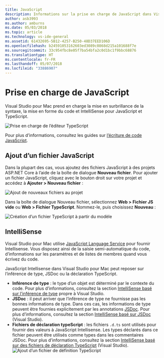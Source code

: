 ```yaml
---
title: JavaScript
description: Informations sur la prise en charge de JavaScript dans Visual Studio pour Mac
author: asb3993
ms.author: amburns
ms.date: 05/03/2018
ms.topic: article
ms.technology: vs-ide-general
ms.assetid: 61432695-5B12-4257-B250-48D37EED106D
ms.openlocfilehash: b24591053162603ed3089c0868d215a101688f7e
ms.sourcegitcommit: 33c954fbc8e05f7ba54bfa2c0d1bc1f9bbc68876
ms.translationtype: HT
ms.contentlocale: fr-FR
ms.lasthandoff: 05/07/2018
ms.locfileid: "33886907"
---
```

# <a name="javascript-support"></a>Prise en charge de JavaScript

Visual Studio pour Mac prend en charge la mise en surbrillance de la syntaxe, la mise en forme du code et IntelliSense pour JavaScript et TypeScript. 

![Prise en charge de l’éditeur TypeScript](https://msdnshared.blob.core.windows.net/media/2018/03/TypeScript-editor.gif)

Pour plus d’informations, consultez les guides sur [l’écriture de code JavaScript](https://docs.microsoft.com/scripting/javascript/writing-javascript-code).

## <a name="adding-a-javascript-file"></a>Ajout d’un fichier JavaScript

Dans la plupart des cas, vous ajoutez des fichiers JavaScript à des projets ASP.NET Core à l’aide de la boîte de dialogue **Nouveau fichier**. Pour ajouter un fichier JavaScript, cliquez avec le bouton droit sur votre projet et accédez à **Ajouter > Nouveau fichier** : 

![Ajout de nouveaux fichiers au projet](media/javascript-image1.png)

Dans la boîte de dialogue Nouveau fichier, sélectionnez **Web > Fichier JS vide** ou **Web > Fichier TypeScript**. Nommez-le, puis choisissez **Nouveau** :

![Création d’un fichier TypeScript à partir du modèle](media/javascript-image2.png)

## <a name="intellisense"></a>IntelliSense

Visual Studio pour Mac utilise [JavaScript Language Service](https://docs.microsoft.com/en-us/visualstudio/ide/javascript-intellisense) pour fournir Intellisense. Vous disposez ainsi de la saisie semi-automatique du code, d’informations sur les paramètres et de listes de membres quand vous écrivez du code.

JavaScript Intellisense dans Visual Studio pour Mac peut reposer sur l’inférence de type, JSDoc ou la déclaration TypeScript.

- **Inférence de type** : le type d’un objet est déterminé par le contexte du code. Pour plus d’informations, consultez la section [IntelliSense basé sur l’inférence de type](https://docs.microsoft.com/visualstudio/ide/javascript-intellisense#intellisense-based-on-type-inference) propre à Visual Studio.
- **JSDoc** : il peut arriver que l’inférence de type ne fournisse pas les bonnes informations de type. Dans ces cas, les informations de type peuvent être fournies explicitement par les annotations [JSDoc](http://usejsdoc.org/about-getting-started.html). Pour plus d’informations, consultez la section [IntelliSense basé sur JSDoc](https://docs.microsoft.com/visualstudio/ide/javascript-intellisense#intellisense-based-on-jsdoc) (Visual Studio).
- **Fichiers de déclaration typeScript** : les fichiers `.d.ts` sont utilisés pour fournir des valeurs à JavaScript Intellisense. Les types déclarés dans ce fichier peuvent être utilisés comme types dans les commentaires JSDoc. Pour plus d’informations, consultez la section [IntelliSense basé sur des fichiers de déclaration TypeScript](https://docs.microsoft.com/visualstudio/ide/javascript-intellisense#intellisense-based-on-typescript-declaration-files) (Visual Studio). ![Ajout d’un fichier de définition TypeScript](media/javascript-image3.png)